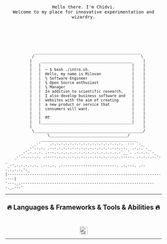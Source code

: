 <p align="center">
  <br>
  <br>
  <br>
  <samp>Hello there. I'm Chidvi</a>.<br> Welcome to my place for innovative experimentation and wizardry. <br><br></samp>
  <br>
  <br>
  <br>
  <br>
</p>


```
             ________________________________________________
            /                                                \
           |    _________________________________________     |
           |   |                                         |    |
           |   |  ~ $ bash ./intro.sh.                   |    |
           |   |  Hello, my name is Milovan              |    |
           |   |  ½ Software Engineer                    |    |
           |   |  ¼ Open Source enthusiast               |    |
           |   |  ¼ Manager                              |    |
           |   |  In addition to scientific research,    |    |
           |   |  I also develop business software and   |    |
           |   |  websites with the aim of creating      |    |
           |   |  a new product or service that          |    |
           |   |  consumers will want.                   |    |
           |   |                                         |    |
           |   |  MT                                     |    |
           |   |_________________________________________|    |
           |                                                  |
            \_________________________________________________/
                   \___________________________________/
                ___________________________________________
             _-'    .-.-.-.-.-.-.-.-.-.-.-.-.-.-.-.-.  --- `-_
          _-'.-.-. .---.-.-.-.-.-.-.-.-.-.-.-.-.-.-.--.  .-.-.`-_
       _-'.-.-.-. .---.-.-.-.-.-.-.-.-.-.-.-.-.-.-.-`__`. .-.-.-.`-_
    _-'.-.-.-.-. .-----.-.-.-.-.-.-.-.-.-.-.-.-.-.-.-----. .-.-.-.-.'-_
 _-'.-.-.-.-.-. .---.-. .-------------------------. .-.---. .---.-.-.-.'-_
|-------------------------------------------------------------------------|
'---._.-------------------------------------------------------------._.---'
```

<hr>
<h2 align="center">🔥 Languages & Frameworks & Tools & Abilities 🔥</h2>
<br>
<p align="center">
  <code><img title="HTML5" height="25" src="https://github.com/DoddiC/blob/main/images/html5.svg"></code>
 </code>
</p>
<hr>

